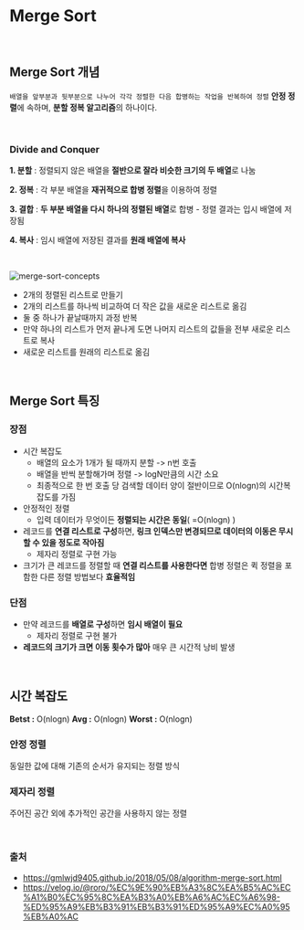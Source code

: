 # Merge Sort

<br>

## Merge Sort 개념 
`배열을 앞부분과 뒷부분으로 나누어 각각 정렬한 다음 합병하는 작업을 반복하여 정렬`
**안정 정렬**에 속하며, **분할 정복 알고리즘**의 하나이다.

<br>

### **Divide and Conquer**
**1. 분할** : 정렬되지 않은 배열을 **절반으로 잘라 비슷한 크기의 두 배열**로 나눔

**2. 정복** : 각 부분 배열을 **재귀적으로 합병 정렬**을 이용하여 정렬 

**3. 결합** : **두 부분 배열을 다시 하나의 정렬된 배열**로 합병
    - 정렬 결과는 입시 배열에 저장됨 

**4. 복사** : 임시 배열에 저장된 결과를 **원래 배열에 복사** 

<br>

![merge-sort-concepts](https://user-images.githubusercontent.com/63101648/132125565-724f9898-9562-435f-95a1-8902b80ca6ce.png)

- 2개의 정렬된 리스트로 만들기
- 2개의 리스트를 하나씩 비교하여 더 작은 값을 새로운 리스트로 옮김
- 둘 중 하나가 끝날때까지 과정 반복
- 만약 하나의 리스트가 먼저 끝나게 도면 나머지 리스트의 값들을 전부 새로운 리스트로 복사
- 새로운 리스트를 원래의 리스트로 옮김 
 
<br>


## **Merge Sort 특징**
### **장점**
- 시간 복잡도
    - 배열의 요소가 1개가 될 때까지 분할 -> n번 호출
    - 배열을 반씩 분할해가며 정렬 -> logN만큼의 시간 소요
    - 최종적으로 한 번 호출 당 검색할 데이터 양이 절반이므로 O(nlogn)의 시간복잡도를 가짐 
- 안정적인 정렬 
    - 입력 데이터가 무엇이든 **정렬되는 시간은 동일**( =O(nlogn) )
- 레코드를 **연결 리스트로 구성**하면, **링크 인덱스만 변경되므로 데이터의 이동은 무시할 수 있을 정도로 작아짐**
    - 제자리 정렬로 구현 가능
- 크기가 큰 레코드를 정렬할 때 **연결 리스트를 사용한다면** 합병 정렬은 퀵 정렬을 포함한 다른 정렬 방법보다 **효율적임**

### **단점**
- 만약 레코드를 **배열로 구성**하면 **임시 배열이 필요**
    - 제자리 정렬로 구현 불가
- **레코드의 크기가 크면 이동 횟수가 많아** 매우 큰 시간적 낭비 발생

<br>

## 시간 복잡도
**Betst :** O(nlogn)
**Avg :** O(nlogn)
**Worst :** O(nlogn)

### **안정 정렬**
동일한 값에 대해 기존의 순서가 유지되는 정렬 방식
### **제자리 정렬**
주어진 공간 외에 추가적인 공간을 사용하지 않는 정렬 

<br>

### 출처
- https://gmlwjd9405.github.io/2018/05/08/algorithm-merge-sort.html
- https://velog.io/@roro/%EC%9E%90%EB%A3%8C%EA%B5%AC%EC%A1%B0%EC%95%8C%EA%B3%A0%EB%A6%AC%EC%A6%98-%ED%95%A9%EB%B3%91%EB%B3%91%ED%95%A9%EC%A0%95%EB%A0%AC
